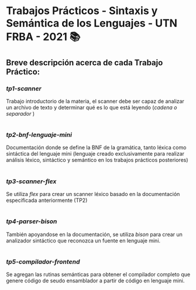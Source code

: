 # Trabajos Prácticos - Sintaxis y Semántica de los Lenguajes - UTN FRBA - 2021 :books:

## Breve descripción acerca de cada Trabajo Práctico:

### *tp1-scanner*
Trabajo introductorio de la materia, el scanner debe ser capaz de analizar un archivo de texto y determinar qué es lo que está leyendo (*cadena o separador* )
#
### *tp2-bnf-lenguaje-mini*
Documentación donde se define la BNF de la gramática, tanto léxica como sintáctica del lenguaje mini (lenguaje creado exclusivamente para realizar análisis léxico, sintáctico y semántico en los trabajos prácticos posteriores)
#
### *tp3-scanner-flex*
Se utiliza *flex* para crear un scanner léxico basado en la documentación especificada anteriormente (TP2)
#
### *tp4-parser-bison*
También apoyandose en la documentación, se utiliza *bison* para crear un analizador sintáctico que reconozca un fuente en lenguaje mini.
#
### *tp5-compilador-frontend*
Se agregan las rutinas semánticas para obtener el compilador completo que genere código de seudo ensamblador a partir de código en lenguaje mini.
